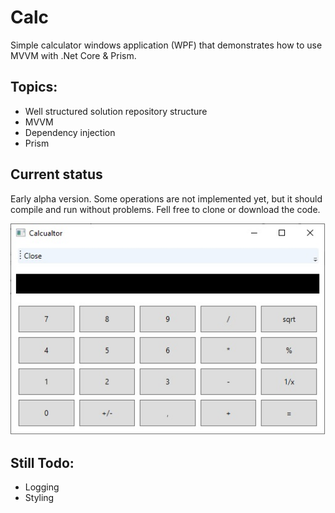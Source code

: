 # Calc
Simple calculator windows application (WPF) that demonstrates how to use MVVM with .Net Core & Prism.

## Topics:

- Well structured solution repository structure
- MVVM
- Dependency injection
- Prism

## Current status
Early alpha version. Some operations are not implemented yet, but it should compile and run without problems.
Fell free to clone or download the code.

<img alt="Calc screenshot" width="525" heigth="350" src="https://github.com/wdefender/calc/blob/master/calc.jpg">

## Still Todo:

- Logging
- Styling
